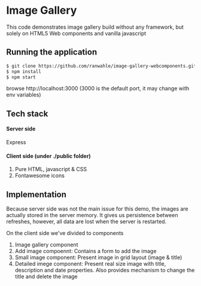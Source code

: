 # Image Gallery 

This code demonstrates image gallery build without any framework, but solely on HTML5 Web components and vanilla javascript

## Running the application
```bash
$ git clone https://github.com/ranwahle/image-gallery-webcomponents.git
$ npm install
$ npm start
```  

browse http://localhost:3000 
(3000 is the default port, it may change with env variables)


## Tech stack 
    
  #### Server side 
   Express 
   
  #### Client side (under ./public folder)
   1. Pure HTML, javascript & CSS 
   2. Fontawesome icons    
    


## Implementation

Because server side was not the main issue for this demo, the images are actually stored in the server memory. 
It gives us persistence between refreshes, however, all data are lost when the server is restarted.

On the client side we've divided to components

1. Image gallery component
2. Add image compoennt: Contains a form to add the image 
3. Small image component: Present image in grid layout (image & title)
4. Detailed imege component: Present real size image with title, description and date properties.
    Also provides mechanism to change the title and delete the image
     
    
